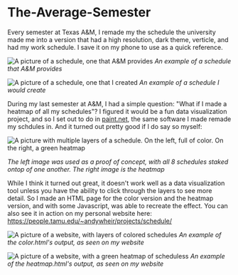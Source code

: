 # The-Average-Semester

Every semester at Texas A&M, I remade my the schedule the university made me into a version that had a high resolution, dark theme, verticle, and had my work schedule. I save it on my phone to use as a quick reference.

![A picture of a schedule, one that A&M provides](https://github.com/Wheirdo/The-Average-Semester/assets/102169383/712c7cc4-9dd3-46f2-8b4e-a634c8add0c8)
*An example of a schedule that A&M provides*

![A picture of a schedule, one that I created](https://github.com/Wheirdo/The-Average-Semester/assets/102169383/b4c4e9ec-f671-4c7a-befb-ac996e234253)
*An example of a schedule I would create*



During my last semester at A&M, I had a simple question: "What if I made a heatmap of all my schedules"? I figured it would be a fun data visualization project, and so I set out to do in 
[paint.net](https://www.getpaint.net/), the same software I made remade my schdules in. And it turned out pretty good if I do say so myself:

![A picture with multiple layers of a schedule. On the left, full of color. On the right, a green heatmap](https://github.com/Wheirdo/The-Average-Semester/assets/102169383/80dc26c2-fec7-41ca-804d-b48fdc6e0e70)

*The left image was used as a proof of concept, with all 8 schedules staked ontop of one another. The right image is the heatmap*

While I think it turned out great, it doesn't work well as a data visualization tool unless you have the ability to click through the layers to see more detail.
So I made an HTML page for the color version and the heatmap version, and with some Javascript, was able to recreate the effect.
You can also see it in action on my personal website here: https://people.tamu.edu/~andywheir/projects/schedule/

![A picture of a website, with layers of colored schedules](https://github.com/Wheirdo/The-Average-Semester/assets/102169383/13898388-44cc-4ed5-b21b-05f045b2b803)
*An example of the color.html's output, as seen on my website*

![A picture of a website, with a green heatmap of scheduless](https://github.com/Wheirdo/The-Average-Semester/assets/102169383/6bace2f9-c6cb-4616-9803-4c70492339d5)
*An example of the heatmap.html's output, as seen on my website*
